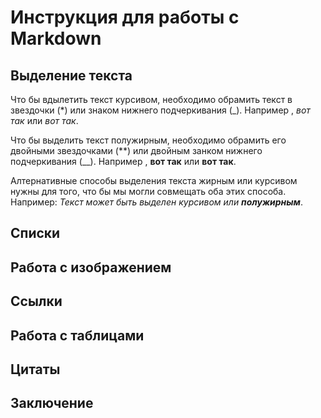# Инструкция для работы с Markdown

## Выделение текста

Что бы вдылетить текст курсивом, необходимо обрамить текст в звездочки (*) или знаком нижнего подчеркивания (_). Например , *вот так* или _вот так_.

Что бы выделить текст полужирным, необходимо обрамить его двойными звездочками (**) или двойным занком нижнего подчеркивания (__). Например , **вот так** или __вот так__.

Алтернативные способы выделения текста жирным или курсивом нужны для того, что бы мы могли совмещать оба этих способа.
Например: _Текст может быть выделен курсивом или **полужирным**_.

## Списки

## Работа с изображением

## Ссылки

## Работа с таблицами

## Цитаты

## Заключение

